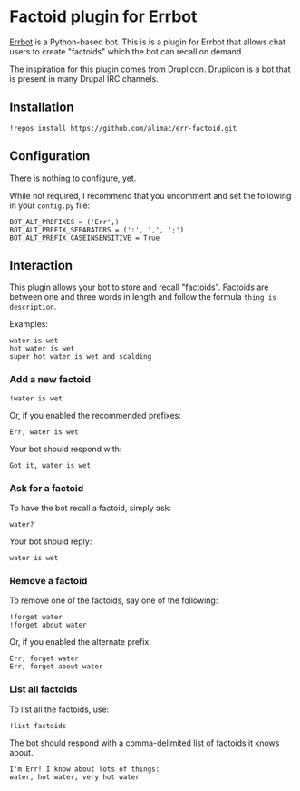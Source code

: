 # Factoid plugin for Errbot

[Errbot](http://errbot.net) is a Python-based bot. This is is a plugin for
Errbot that allows chat users to create "factoids" which the bot can recall
on demand.

The inspiration for this plugin comes from Druplicon. Druplicon is a bot that
is present in many Drupal IRC channels.

## Installation

```
!repos install https://github.com/alimac/err-factoid.git
```

## Configuration

There is nothing to configure, yet.

While not required, I recommend that you uncomment and set the following in your
`config.py` file:

```
BOT_ALT_PREFIXES = ('Err',)
BOT_ALT_PREFIX_SEPARATORS = (':', ',', ';')
BOT_ALT_PREFIX_CASEINSENSITIVE = True
```

## Interaction

This plugin allows your bot to store and recall "factoids". Factoids are between
one and three words in length and follow the formula `thing is description`.

Examples:
```
water is wet
hot water is wet
super hot water is wet and scalding
```

### Add a new factoid

```
!water is wet
```

Or, if you enabled the recommended prefixes:

```
Err, water is wet
```

Your bot should respond with:

```
Got it, water is wet
```

### Ask for a factoid

To have the bot recall a factoid, simply ask:

```
water?
```

Your bot should reply:

```
water is wet
```

### Remove a factoid

To remove one of the factoids, say one of the following:

```
!forget water
!forget about water
```

Or, if you enabled the alternate prefix:

```
Err, forget water
Err, forget about water
```

### List all factoids

To list all the factoids, use:

```
!list factoids
```

The bot should respond with a comma-delimited list of factoids it knows about.

```
I'm Err! I know about lots of things:
water, hot water, very hot water
```
